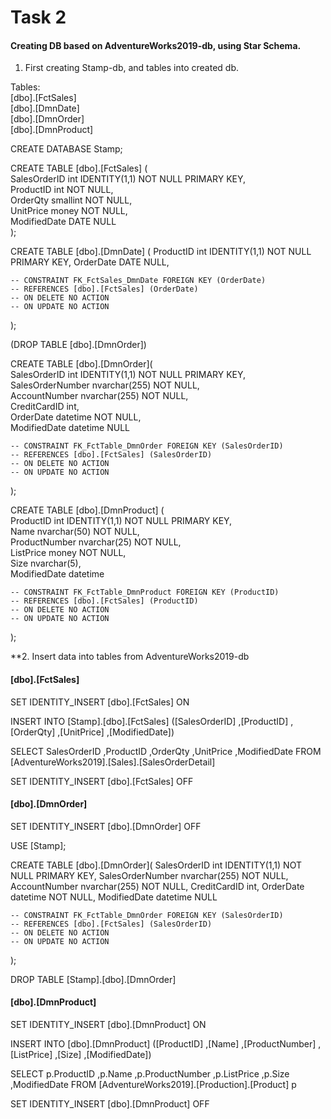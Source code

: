 # Task 2

#### Creating DB based on AdventureWorks2019-db, using Star Schema.

1. First creating Stamp-db, and tables into created db.

Tables: <br>
[dbo].[FctSales] <br>
[dbo].[DmnDate] <br>
[dbo].[DmnOrder] <br>
[dbo].[DmnProduct] <br>

CREATE DATABASE Stamp;

CREATE TABLE [dbo].[FctSales] ( <br>
    SalesOrderID int IDENTITY(1,1) NOT NULL PRIMARY KEY, <br>
    ProductID int NOT NULL, <br>
    OrderQty smallint NOT NULL, <br>
    UnitPrice money NOT NULL, <br>
    ModifiedDate DATE NULL <br>
); <br>

CREATE TABLE [dbo].[DmnDate] (
    ProductID int IDENTITY(1,1) NOT NULL PRIMARY KEY,
    OrderDate DATE NULL,

    -- CONSTRAINT FK_FctSales_DmnDate FOREIGN KEY (OrderDate)     
    -- REFERENCES [dbo].[FctSales] (OrderDate)     
    -- ON DELETE NO ACTION    
    -- ON UPDATE NO ACTION 
);

(DROP TABLE [dbo].[DmnOrder])

CREATE TABLE [dbo].[DmnOrder]( <br>
    SalesOrderID int IDENTITY(1,1) NOT NULL PRIMARY KEY, <br>
    SalesOrderNumber nvarchar(255) NOT NULL, <br>
    AccountNumber nvarchar(255) NOT NULL, <br>
    CreditCardID int, <br>
    OrderDate datetime NOT NULL, <br>
    ModifiedDate datetime NULL <br>
  
    -- CONSTRAINT FK_FctTable_DmnOrder FOREIGN KEY (SalesOrderID)     
    -- REFERENCES [dbo].[FctSales] (SalesOrderID)     
    -- ON DELETE NO ACTION    
    -- ON UPDATE NO ACTION    
);


CREATE TABLE [dbo].[DmnProduct] ( <br>
    ProductID int IDENTITY(1,1) NOT NULL PRIMARY KEY, <br>
    Name nvarchar(50) NOT NULL, <br>
    ProductNumber nvarchar(25) NOT NULL, <br>
    ListPrice money NOT NULL, <br>
    Size nvarchar(5), <br>
    ModifiedDate datetime <br>

    -- CONSTRAINT FK_FctTable_DmnProduct FOREIGN KEY (ProductID)     
    -- REFERENCES [dbo].[FctSales] (ProductID)     
    -- ON DELETE NO ACTION    
    -- ON UPDATE NO ACTION 
);

**2. Insert data into tables from AdventureWorks2019-db

#### [dbo].[FctSales]

SET IDENTITY_INSERT [dbo].[FctSales] ON

INSERT INTO [Stamp].[dbo].[FctSales]
    ([SalesOrderID]
      ,[ProductID]
      ,[OrderQty]
      ,[UnitPrice]
      ,[ModifiedDate])

SELECT SalesOrderID
      ,ProductID
      ,OrderQty
      ,UnitPrice
      ,ModifiedDate
FROM [AdventureWorks2019].[Sales].[SalesOrderDetail]

SET IDENTITY_INSERT [dbo].[FctSales] OFF

#### [dbo].[DmnOrder]

SET IDENTITY_INSERT [dbo].[DmnOrder] OFF

USE [Stamp];

CREATE TABLE [dbo].[DmnOrder](
    SalesOrderID int IDENTITY(1,1) NOT NULL PRIMARY KEY,
    SalesOrderNumber nvarchar(255) NOT NULL,
    AccountNumber nvarchar(255) NOT NULL,
    CreditCardID int,
    OrderDate datetime NOT NULL,
    ModifiedDate datetime NULL
  
    -- CONSTRAINT FK_FctTable_DmnOrder FOREIGN KEY (SalesOrderID)     
    -- REFERENCES [dbo].[FctSales] (SalesOrderID)     
    -- ON DELETE NO ACTION    
    -- ON UPDATE NO ACTION    
);

DROP TABLE [Stamp].[dbo].[DmnOrder]

#### [dbo].[DmnProduct]

SET IDENTITY_INSERT [dbo].[DmnProduct] ON

INSERT INTO [dbo].[DmnProduct]
    ([ProductID]
      ,[Name]
      ,[ProductNumber]
      ,[ListPrice]
      ,[Size]
      ,[ModifiedDate])

SELECT p.ProductID
      ,p.Name
      ,p.ProductNumber
      ,p.ListPrice
      ,p.Size
      ,ModifiedDate
FROM [AdventureWorks2019].[Production].[Product] p

SET IDENTITY_INSERT [dbo].[DmnProduct] OFF

